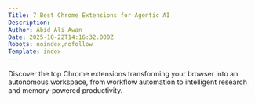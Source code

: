 ```yaml
---
Title: 7 Best Chrome Extensions for Agentic AI
Description: 
Author: Abid Ali Awan
Date: 2025-10-22T14:16:32.000Z
Robots: noindex,nofollow
Template: index
---
```

Discover the top Chrome extensions transforming your browser into an autonomous workspace, from workflow automation to intelligent research and memory-powered productivity.